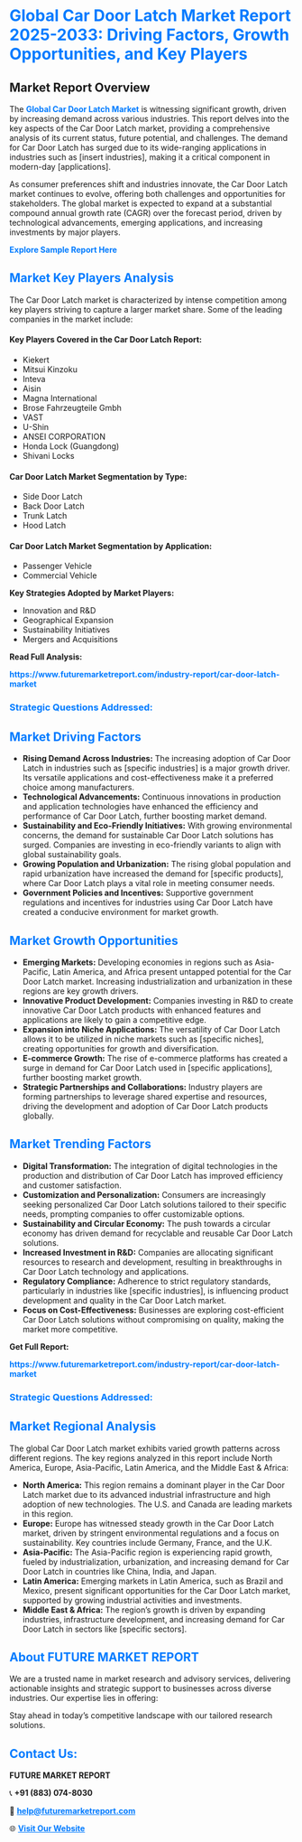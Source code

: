 <h1 style="color: #007BFF;">Global Car Door Latch Market Report 2025-2033: Driving Factors, Growth Opportunities, and Key Players</h1>

<section id="overview">
<h2>Market Report Overview</h2>
<p>The <a href="https://www.futuremarketreport.com/industry-report/car-door-latch-market" style="color: #007BFF; text-decoration: none;"><strong>Global Car Door Latch Market</strong></a> is witnessing significant growth, driven by increasing demand across various industries. This report delves into the key aspects of the Car Door Latch market, providing a comprehensive analysis of its current status, future potential, and challenges. The demand for Car Door Latch has surged due to its wide-ranging applications in industries such as [insert industries], making it a critical component in modern-day [applications].</p>
<p>As consumer preferences shift and industries innovate, the Car Door Latch market continues to evolve, offering both challenges and opportunities for stakeholders. The global market is expected to expand at a substantial compound annual growth rate (CAGR) over the forecast period, driven by technological advancements, emerging applications, and increasing investments by major players.</p>
</section>

<section id="overview">
<p><a href="https://www.futuremarketreport.com/request-sample/reportId=26986" style="color: #007BFF; text-decoration: none;"><strong>Explore Sample Report Here</strong></a></p>
</section>

<section id="key-players">
<h2 style="color: #007BFF;">Market Key Players Analysis</h2>
<p>The Car Door Latch market is characterized by intense competition among key players striving to capture a larger market share. Some of the leading companies in the market include:</p>
<h4>Key Players Covered in the Car Door Latch Report:</h4>
<ul><li>Kiekert</li><li>Mitsui Kinzoku</li><li>Inteva</li><li>Aisin</li><li>Magna International</li><li>Brose Fahrzeugteile Gmbh</li><li>VAST</li><li>U-Shin</li><li>ANSEI CORPORATION</li><li>Honda Lock (Guangdong)</li><li>Shivani Locks</li></ul>
<h4>Car Door Latch Market Segmentation by Type:</h4>
<ul><li>Side Door Latch</li><li>Back Door Latch</li><li>Trunk Latch</li><li>Hood Latch</li></ul>

<h4>Car Door Latch Market Segmentation by Application:</h4>
<ul><li>Passenger Vehicle</li><li>Commercial Vehicle</li></ul>
<p><strong>Key Strategies Adopted by Market Players:</strong></p>
<ul>
<li>Innovation and R&D</li>
<li>Geographical Expansion</li>
<li>Sustainability Initiatives</li>
<li>Mergers and Acquisitions</li>
</ul>
</section>

<section>
<p><strong>Read Full Analysis: </strong></p><a href="https://www.futuremarketreport.com/industry-report/car-door-latch-market" style="color: #007BFF; text-decoration: none;"><strong>https://www.futuremarketreport.com/industry-report/car-door-latch-market</strong></a>
<h3 style="color: #007BFF;">Strategic Questions Addressed:</h3>
</section>

<section id="driving-factors">
<h2 style="color: #007BFF;">Market Driving Factors</h2>
<ul>
<li><strong>Rising Demand Across Industries:</strong> The increasing adoption of Car Door Latch in industries such as [specific industries] is a major growth driver. Its versatile applications and cost-effectiveness make it a preferred choice among manufacturers.</li>
<li><strong>Technological Advancements:</strong> Continuous innovations in production and application technologies have enhanced the efficiency and performance of Car Door Latch, further boosting market demand.</li>
<li><strong>Sustainability and Eco-Friendly Initiatives:</strong> With growing environmental concerns, the demand for sustainable Car Door Latch solutions has surged. Companies are investing in eco-friendly variants to align with global sustainability goals.</li>
<li><strong>Growing Population and Urbanization:</strong> The rising global population and rapid urbanization have increased the demand for [specific products], where Car Door Latch plays a vital role in meeting consumer needs.</li>
<li><strong>Government Policies and Incentives:</strong> Supportive government regulations and incentives for industries using Car Door Latch have created a conducive environment for market growth.</li>
</ul>
</section>

<section id="growth-opportunities">
<h2 style="color: #007BFF;">Market Growth Opportunities</h2>
<ul>
<li><strong>Emerging Markets:</strong> Developing economies in regions such as Asia-Pacific, Latin America, and Africa present untapped potential for the Car Door Latch market. Increasing industrialization and urbanization in these regions are key growth drivers.</li>
<li><strong>Innovative Product Development:</strong> Companies investing in R&D to create innovative Car Door Latch products with enhanced features and applications are likely to gain a competitive edge.</li>
<li><strong>Expansion into Niche Applications:</strong> The versatility of Car Door Latch allows it to be utilized in niche markets such as [specific niches], creating opportunities for growth and diversification.</li>
<li><strong>E-commerce Growth:</strong> The rise of e-commerce platforms has created a surge in demand for Car Door Latch used in [specific applications], further boosting market growth.</li>
<li><strong>Strategic Partnerships and Collaborations:</strong> Industry players are forming partnerships to leverage shared expertise and resources, driving the development and adoption of Car Door Latch products globally.</li>
</ul>
</section>

<section id="trending-factors">
<h2 style="color: #007BFF;">Market Trending Factors</h2>
<ul>
<li><strong>Digital Transformation:</strong> The integration of digital technologies in the production and distribution of Car Door Latch has improved efficiency and customer satisfaction.</li>
<li><strong>Customization and Personalization:</strong> Consumers are increasingly seeking personalized Car Door Latch solutions tailored to their specific needs, prompting companies to offer customizable options.</li>
<li><strong>Sustainability and Circular Economy:</strong> The push towards a circular economy has driven demand for recyclable and reusable Car Door Latch solutions.</li>
<li><strong>Increased Investment in R&D:</strong> Companies are allocating significant resources to research and development, resulting in breakthroughs in Car Door Latch technology and applications.</li>
<li><strong>Regulatory Compliance:</strong> Adherence to strict regulatory standards, particularly in industries like [specific industries], is influencing product development and quality in the Car Door Latch market.</li>
<li><strong>Focus on Cost-Effectiveness:</strong> Businesses are exploring cost-efficient Car Door Latch solutions without compromising on quality, making the market more competitive.</li>
</ul>
</section>

<section>
<p><strong>Get Full Report: </strong></p><a href="https://www.futuremarketreport.com/industry-report/car-door-latch-market" style="color: #007BFF; text-decoration: none;"><strong>https://www.futuremarketreport.com/industry-report/car-door-latch-market</strong></a>
<h3 style="color: #007BFF;">Strategic Questions Addressed:</h3>
</section>


<section id="regional-analysis">
<h2 style="color: #007BFF;">Market Regional Analysis</h2>
<p>The global Car Door Latch market exhibits varied growth patterns across different regions. The key regions analyzed in this report include North America, Europe, Asia-Pacific, Latin America, and the Middle East & Africa:</p>
<ul>
<li><strong>North America:</strong> This region remains a dominant player in the Car Door Latch market due to its advanced industrial infrastructure and high adoption of new technologies. The U.S. and Canada are leading markets in this region.</li>
<li><strong>Europe:</strong> Europe has witnessed steady growth in the Car Door Latch market, driven by stringent environmental regulations and a focus on sustainability. Key countries include Germany, France, and the U.K.</li>
<li><strong>Asia-Pacific:</strong> The Asia-Pacific region is experiencing rapid growth, fueled by industrialization, urbanization, and increasing demand for Car Door Latch in countries like China, India, and Japan.</li>
<li><strong>Latin America:</strong> Emerging markets in Latin America, such as Brazil and Mexico, present significant opportunities for the Car Door Latch market, supported by growing industrial activities and investments.</li>
<li><strong>Middle East & Africa:</strong> The region’s growth is driven by expanding industries, infrastructure development, and increasing demand for Car Door Latch in sectors like [specific sectors].</li>
</ul>
</section>

<footer>
<h2 style="color: #007BFF;">About FUTURE MARKET REPORT</h2>
<p>We are a trusted name in market research and advisory services, delivering actionable insights and strategic support to businesses across diverse industries. Our expertise lies in offering:</p>

<p>Stay ahead in today’s competitive landscape with our tailored research solutions.</p>

<h2 style="color: #007BFF;">Contact Us:</h2>
<p><strong>FUTURE MARKET REPORT</strong></p>
<p>📞 <strong>+91 (883) 074-8030</strong></p>
<p>📧 <strong><a href="mailto:help@futuremarketreport.com" style="color: #007BFF;">help@futuremarketreport.com</a></strong></p>
<p>🌐 <strong><a href="https://www.futuremarketreport.com/" style="color: #007BFF;">Visit Our Website</a></strong></p>
</footer>